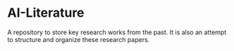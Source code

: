 # AI-Literature
A repository to store key research works from the past. It is also an attempt to structure and organize these research papers.

